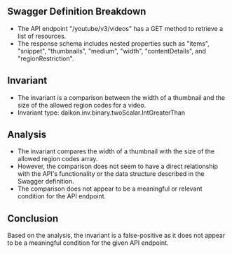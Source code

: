 ## Swagger Definition Breakdown
- The API endpoint "/youtube/v3/videos" has a GET method to retrieve a list of resources.
- The response schema includes nested properties such as "items", "snippet", "thumbnails", "medium", "width", "contentDetails", and "regionRestriction".

## Invariant
- The invariant is a comparison between the width of a thumbnail and the size of the allowed region codes for a video.
- Invariant type: daikon.inv.binary.twoScalar.IntGreaterThan

## Analysis
- The invariant compares the width of a thumbnail with the size of the allowed region codes array.
- However, the comparison does not seem to have a direct relationship with the API's functionality or the data structure described in the Swagger definition.
- The comparison does not appear to be a meaningful or relevant condition for the API endpoint.

## Conclusion
Based on the analysis, the invariant is a false-positive as it does not appear to be a meaningful condition for the given API endpoint.
